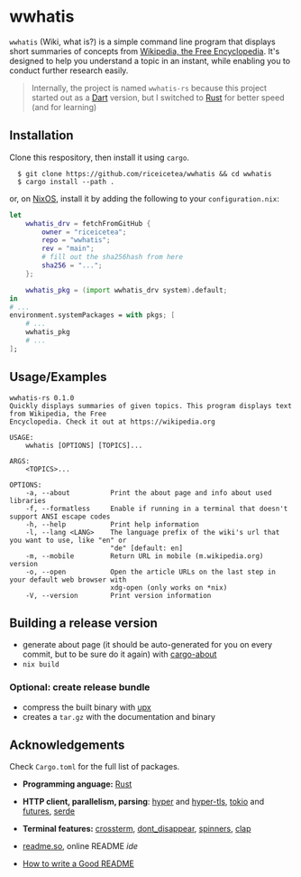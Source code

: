 
# wwhatis

`wwhatis` (Wiki, what is?) is a simple command line program that displays short summaries of concepts from [Wikipedia, the Free Encyclopedia](https://www.wikipedia.org). It's designed to help you understand a topic in an instant, while enabling you to conduct further research easily. 

> Internally, the project is named `wwhatis-rs` because this project started out as a [Dart](https://dart.dev) version, but I switched to [Rust](rust-lang.org/) for better speed (and for learning)
 

## Installation

Clone this respository, then install it using `cargo`.
```console
  $ git clone https://github.com/riceicetea/wwhatis && cd wwhatis
  $ cargo install --path .
```

or, on [NixOS](https://nixos.org), install it by adding the following to your `configuration.nix`:
```nix
let
    wwhatis_drv = fetchFromGitHub {
	    owner = "riceicetea";
	    repo = "wwhatis";
	    rev = "main";
        # fill out the sha256hash from here
	    sha256 = "...";
    };

    wwhatis_pkg = (import wwhatis_drv system).default;
in
# ...
environment.systemPackages = with pkgs; [
    # ...
    wwhatis_pkg
    # ...
];
```

## Usage/Examples

```console
wwhatis-rs 0.1.0
Quickly displays summaries of given topics. This program displays text from Wikipedia, the Free
Encyclopedia. Check it out at https://wikipedia.org

USAGE:
    wwhatis [OPTIONS] [TOPICS]...

ARGS:
    <TOPICS>...    

OPTIONS:
    -a, --about          Print the about page and info about used libraries
    -f, --formatless     Enable if running in a terminal that doesn't support ANSI escape codes
    -h, --help           Print help information
    -l, --lang <LANG>    The language prefix of the wiki's url that you want to use, like "en" or
                         "de" [default: en]
    -m, --mobile         Return URL in mobile (m.wikipedia.org) version
    -o, --open           Open the article URLs on the last step in your default web browser with
                         xdg-open (only works on *nix)
    -V, --version        Print version information
```


## Building a release version
 - generate about page (it should be auto-generated for you on every commit, but to be sure do it again) with [cargo-about](https://crates.io/crates/cargo-about)
 - `nix build`

### Optional: create release bundle
 - compress the built binary with [upx](https://upx.github.io)
 - creates a `tar.gz` with the documentation and binary


## Acknowledgements
Check `Cargo.toml` for the full list of packages.

- **Programming anguage:** [Rust](https://rust-lang.org)

- **HTTP client, parallelism, parsing**: [hyper](https://hyper.rs/) and [hyper-tls](https://crates.io/crates/hyper-tls), [tokio](https://github.com/tokio-rs/tokio) and [futures](https://crates.io/crates/futures), [serde](https://serde.rs)

- **Terminal features:** [crossterm](https://crates.io/crates/crossterm), [dont_disappear](https://crates.io/crates/dont_disappear), [spinners](https://crates.io/crates/spinners), [clap](https://crates.io/crates/clap) 
- [readme.so](https://readme.so), online README *ide*
- [How to write a Good README](https://bulldogjob.com/news/449-how-to-write-a-good-readme-for-your-github-project)
